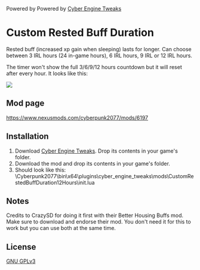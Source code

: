 Powered by Powered by [Cyber Engine Tweaks](https://github.com/yamashi/CyberEngineTweaks)

# Custom Rested Buff Duration

Rested buff (increased xp gain when sleeping) lasts for longer. Can choose between 3 IRL hours (24 in-game hours), 6 IRL hours, 9 IRL or 12 IRL hours.

The timer won't show the full 3/6/9/12 hours countdown but it will reset after every hour. It looks like this:

![](https://i.imgur.com/Rxs1OBA.gif)

## Mod page

https://www.nexusmods.com/cyberpunk2077/mods/6197

## Installation

1. Download [Cyber Engine Tweaks](https://www.nexusmods.com/cyberpunk2077/mods/107). Drop its contents in your game's folder.
2. Download the mod and drop its contents in your game's folder.
3. Should look like this: \Cyberpunk2077\bin\x64\plugins\cyber_engine_tweaks\mods\CustomRestedBuffDuration12Hours\init.lua

## Notes

Credits to CrazySD for doing it first with their Better Housing Buffs mod. Make sure to download and endorse their mod. You don't need it for this to work but you can use both at the same time.

## License

[GNU GPLv3](https://choosealicense.com/licenses/gpl-3.0/)